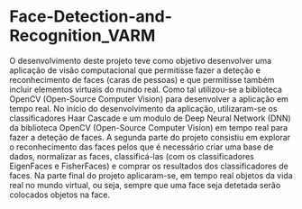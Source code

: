 # Face-Detection-and-Recognition_VARM

O desenvolvimento deste projeto teve como objetivo desenvolver uma aplicação de visão 
computacional que permitisse fazer a deteção e reconhecimento de faces (caras de pessoas) e 
que permitisse também incluir elementos virtuais do mundo real.
Como tal utilizou-se a biblioteca OpenCV (Open-Source Computer Vision) para desenvolver a 
aplicação em tempo real.
No início do desenvolvimento da aplicação, utilizaram-se os classificadores Haar Cascade e um 
modulo de Deep Neural Network (DNN) da biblioteca OpenCV (Open-Source Computer Vision)
em tempo real para fazer a deteção de faces.
A segunda parte do projeto consistiu em explorar o reconhecimento das faces pelos que é 
necessário criar uma base de dados, normalizar as faces, classificá-las (com os classificadores 
EigenFaces e FisherFaces) e comprar os resultados dos classificadores de faces.
Na parte final do projeto aplicaram-se, em tempo real objetos da vida real no mundo virtual, 
ou seja, sempre que uma face seja detetada serão colocados objetos na face.


